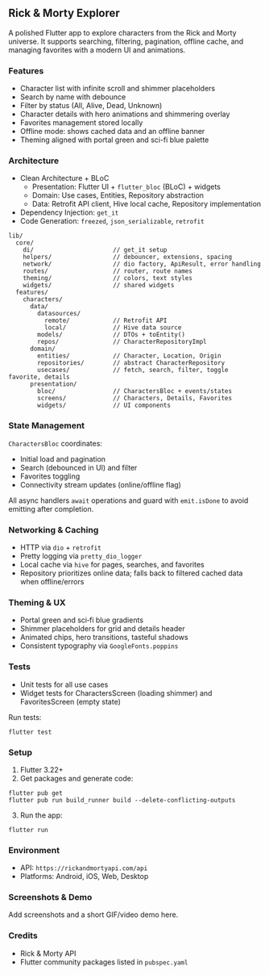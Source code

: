 ## Rick & Morty Explorer

A polished Flutter app to explore characters from the Rick and Morty universe. It supports searching, filtering, pagination, offline cache, and managing favorites with a modern UI and animations.

### Features
- Character list with infinite scroll and shimmer placeholders
- Search by name with debounce
- Filter by status (All, Alive, Dead, Unknown)
- Character details with hero animations and shimmering overlay
- Favorites management stored locally
- Offline mode: shows cached data and an offline banner
- Theming aligned with portal green and sci-fi blue palette

### Architecture
- Clean Architecture + BLoC
  - Presentation: Flutter UI + `flutter_bloc` (BLoC) + widgets
  - Domain: Use cases, Entities, Repository abstraction
  - Data: Retrofit API client, Hive local cache, Repository implementation
- Dependency Injection: `get_it`
- Code Generation: `freezed`, `json_serializable`, `retrofit`

```
lib/
  core/
    di/                      // get_it setup
    helpers/                 // debouncer, extensions, spacing
    network/                 // dio factory, ApiResult, error handling
    routes/                  // router, route names
    theming/                 // colors, text styles
    widgets/                 // shared widgets
  features/
    characters/
      data/
        datasources/
          remote/            // Retrofit API
          local/             // Hive data source
        models/              // DTOs + toEntity()
        repos/               // CharacterRepositoryImpl
      domain/
        entities/            // Character, Location, Origin
        repositories/        // abstract CharacterRepository
        usecases/            // fetch, search, filter, toggle favorite, details
      presentation/
        bloc/                // CharactersBloc + events/states
        screens/             // Characters, Details, Favorites
        widgets/             // UI components
```

### State Management
`CharactersBloc` coordinates:
- Initial load and pagination
- Search (debounced in UI) and filter
- Favorites toggling
- Connectivity stream updates (online/offline flag)

All async handlers `await` operations and guard with `emit.isDone` to avoid emitting after completion.

### Networking & Caching
- HTTP via `dio` + `retrofit`
- Pretty logging via `pretty_dio_logger`
- Local cache via `hive` for pages, searches, and favorites
- Repository prioritizes online data; falls back to filtered cached data when offline/errors

### Theming & UX
- Portal green and sci‑fi blue gradients
- Shimmer placeholders for grid and details header
- Animated chips, hero transitions, tasteful shadows
- Consistent typography via `GoogleFonts.poppins`

### Tests
- Unit tests for all use cases
- Widget tests for CharactersScreen (loading shimmer) and FavoritesScreen (empty state)

Run tests:
```
flutter test
```

### Setup
1. Flutter 3.22+
2. Get packages and generate code:
```
flutter pub get
flutter pub run build_runner build --delete-conflicting-outputs
```
3. Run the app:
```
flutter run
```

### Environment
- API: `https://rickandmortyapi.com/api`
- Platforms: Android, iOS, Web, Desktop

### Screenshots & Demo
Add screenshots and a short GIF/video demo here.

### Credits
- Rick & Morty API
- Flutter community packages listed in `pubspec.yaml`

